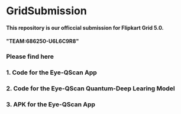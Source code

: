 <h1>GridSubmission</h1>

<h4>This repository is our officcial submission for Flipkart Grid 5.0.</h4>
<h4>"TEAM:686250-U6L6C9R8"</h4>

<h3>Please find here</h3>
<h3>1. Code for the Eye-QScan App</h3>
<h3>2. Code for the Eye-QScan Quantum-Deep Learing Model</h3>
<h3>3. APK for the Eye-QScan App</h3>

